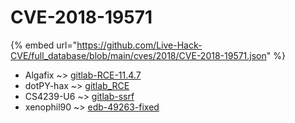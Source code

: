 # CVE-2018-19571
{% embed url="https://github.com/Live-Hack-CVE/full_database/blob/main/cves/2018/CVE-2018-19571.json" %}

* Algafix ~> [gitlab-RCE-11.4.7](https://www.alice-snow.ru/2018/database/cve-2018-19571/gitlab-rce-11.4.7-algafix)
* dotPY-hax ~> [gitlab_RCE](https://www.alice-snow.ru/2018/database/cve-2018-19571/gitlab_rce-dotpy-hax)
* CS4239-U6 ~> [gitlab-ssrf](https://www.alice-snow.ru/2018/database/cve-2018-19571/gitlab-ssrf-cs4239-u6)
* xenophil90 ~> [edb-49263-fixed](https://www.alice-snow.ru/2018/database/cve-2018-19571/edb-49263-fixed-xenophil90)